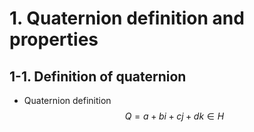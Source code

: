 # 1. Quaternion definition and properties
## 1-1. Definition of quaternion
- Quaternion definition 
$$Q = a + bi + cj + dk ∈ H$$
